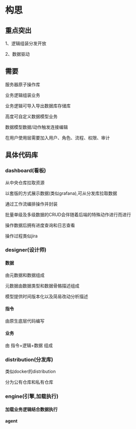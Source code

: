 # 构思

## 重点突出

1、逻辑组装分发开放

2、数据驱动

## 需要

服务器原子操作库

业务逻辑组装业务

业务逻辑可导入导出数据库存储库

高度可自定义数据模型业务

数据模型数据/动作触发连接编辑

在用户使用层需要加入用户、角色、流程、权限、审计

## 具体代码库

### dashboard(看板)

从中央仓库拉取资源

以套版的方式展示数据(类似grafana),可从分发库拉取数据

通过工作流编排操作并封装

批量单级及多级数据的CRUD会伴随着后端的特殊动作进行而进行

操作数据后拥有进度查询和日志查看

操作过程类似jira

### designer(设计师)

#### 数据

由元数据和数据组成

元数据由数据类型和数据骨骼描述组成

模型提供时间版本化以及简易改动分析描述

#### 指令

由原生底层代码编写

#### 业务

由 指令+逻辑+数据 组成

### distribution(分发库)

类似docker的distribution

分为公有仓库和私有仓库

### engine(引擎,加载执行)

#### 加载业务逻辑结合数据执行

#### agent
